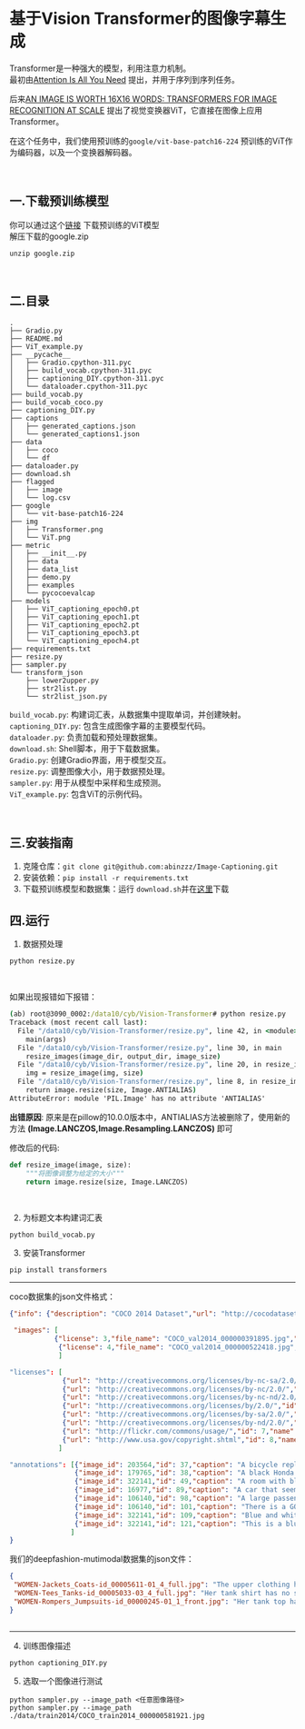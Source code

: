 # 基于Vision Transformer的图像字幕生成


Transformer是一种强大的模型，利用注意力机制。 <br>
最初由[Attention Is All You Need](https://arxiv.org/pdf/1706.03762.pdf) 提出，并用于序列到序列任务。<br>

后来[AN IMAGE IS WORTH 16X16 WORDS:
TRANSFORMERS FOR IMAGE RECOGNITION AT SCALE](https://arxiv.org/pdf/2010.11929.pdf) 提出了视觉变换器ViT，它直接在图像上应用Transformer。<br>

在这个任务中，我们使用预训练的```google/vit-base-patch16-224``` 预训练的ViT作为编码器，以及一个变换器解码器。







<br>

## 一.下载预训练模型
你可以通过这个[链接](https://drive.google.com/file/d/1VNbrIE9oFu12QnS_vQAti4r6bIMUBZsB/view?usp=sharing) 下载预训练的ViT模型 <br>
解压下载的google.zip

```
unzip google.zip
```


<br>

## 二.目录
```
.
├── Gradio.py
├── README.md
├── ViT_example.py
├── __pycache__
│   ├── Gradio.cpython-311.pyc
│   ├── build_vocab.cpython-311.pyc
│   ├── captioning_DIY.cpython-311.pyc
│   └── dataloader.cpython-311.pyc
├── build_vocab.py
├── build_vocab_coco.py
├── captioning_DIY.py
├── captions
│   ├── generated_captions.json
│   └── generated_captions1.json
├── data
│   ├── coco
│   └── df
├── dataloader.py
├── download.sh
├── flagged
│   ├── image
│   └── log.csv
├── google
│   └── vit-base-patch16-224
├── img
│   ├── Transformer.png
│   └── ViT.png
├── metric
│   ├── __init__.py
│   ├── data
│   ├── data_list
│   ├── demo.py
│   ├── examples
│   └── pycocoevalcap
├── models
│   ├── ViT_captioning_epoch0.pt
│   ├── ViT_captioning_epoch1.pt
│   ├── ViT_captioning_epoch2.pt
│   ├── ViT_captioning_epoch3.pt
│   └── ViT_captioning_epoch4.pt
├── requirements.txt
├── resize.py
├── sampler.py
└── transform_json
    ├── lower2upper.py
    ├── str2list.py
    └── str2list_json.py
```
`build_vocab.py`: 构建词汇表，从数据集中提取单词，并创建映射。  
`captioning_DIY.py`: 包含生成图像字幕的主要模型代码。  
`dataloader.py`: 负责加载和预处理数据集。  
`download.sh`: Shell脚本，用于下载数据集。  
`Gradio.py`: 创建Gradio界面，用于模型交互。  
`resize.py`: 调整图像大小，用于数据预处理。  
`sampler.py`: 用于从模型中采样和生成预测。  
`ViT_example.py`: 包含ViT的示例代码。  

<br>

## 三.安装指南
1. 克隆仓库：`git clone git@github.com:abinzzz/Image-Captioning.git`
2. 安装依赖：`pip install -r requirements.txt`
3. 下载预训练模型和数据集：运行 `download.sh`并在[这里]([DeepFashion数据集](https://github.com/yumingj/DeepFashion-MultiModal))下载

## 四.运行



1. 数据预处理
```
python resize.py
```

<br>

如果出现报错如下报错：
```cmd
(ab) root@3090_0002:/data10/cyb/Vision-Transformer# python resize.py
Traceback (most recent call last):
  File "/data10/cyb/Vision-Transformer/resize.py", line 42, in <module>
    main(args)
  File "/data10/cyb/Vision-Transformer/resize.py", line 30, in main
    resize_images(image_dir, output_dir, image_size)
  File "/data10/cyb/Vision-Transformer/resize.py", line 20, in resize_images
    img = resize_image(img, size)
  File "/data10/cyb/Vision-Transformer/resize.py", line 8, in resize_image
    return image.resize(size, Image.ANTIALIAS)
AttributeError: module 'PIL.Image' has no attribute 'ANTIALIAS'
```

**出错原因**: 原来是在pillow的10.0.0版本中，ANTIALIAS方法被删除了，使用新的方法 **(Image.LANCZOS,Image.Resampling.LANCZOS)** 即可


修改后的代码:
```python
def resize_image(image, size):
    """将图像调整为给定的大小"""
    return image.resize(size, Image.LANCZOS)
```

<br>

2. 为标题文本构建词汇表
```
python build_vocab.py
```

3. 安装Transformer
```
pip install transformers
```

-----

coco数据集的json文件格式：
```json
{"info": {"description": "COCO 2014 Dataset","url": "http://cocodataset.org","version": "1.0","year": 2014,"contributor": "COCO Consortium","date_created": "2017/09/01"},

 "images": [
           {"license": 3,"file_name": "COCO_val2014_000000391895.jpg","coco_url": "http://images.cocodataset.org/val2014/COCO_val2014_000000391895.jpg","height": 360,"width": 640,"date_captured": "2013-11-14 11:18:45","flickr_url": "http://farm9.staticflickr.com/8186/8119368305_4e622c8349_z.jpg","id": 391895},
            {"license": 4,"file_name": "COCO_val2014_000000522418.jpg","coco_url": "http://images.cocodataset.org/val2014/COCO_val2014_000000522418.jpg","height": 480,"width": 640,"date_captured": "2013-11-14 11:38:44","flickr_url": "http://farm1.staticflickr.com/1/127244861_ab0c0381e7_z.jpg","id": 522418}
            ]

"licenses": [
             {"url": "http://creativecommons.org/licenses/by-nc-sa/2.0/","id": 1,"name": "Attribution-NonCommercial-ShareAlike License"},    
             {"url": "http://creativecommons.org/licenses/by-nc/2.0/","id": 2,"name": "Attribution-NonCommercial License"},
             {"url": "http://creativecommons.org/licenses/by-nc-nd/2.0/","id": 3,"name": "Attribution-NonCommercial-NoDerivs License"},
             {"url": "http://creativecommons.org/licenses/by/2.0/","id": 4,"name": "Attribution License"},
             {"url": "http://creativecommons.org/licenses/by-sa/2.0/","id": 5,"name": "Attribution-ShareAlike License"},
             {"url": "http://creativecommons.org/licenses/by-nd/2.0/","id": 6,"name": "Attribution-NoDerivs License"},
             {"url": "http://flickr.com/commons/usage/","id": 7,"name": "No known copyright restrictions"},
             {"url": "http://www.usa.gov/copyright.shtml","id": 8,"name": "United States Government Work"}
            ]

"annotations": [{"image_id": 203564,"id": 37,"caption": "A bicycle replica with a clock as the front wheel."},
                {"image_id": 179765,"id": 38,"caption": "A black Honda motorcycle parked in front of a garage."},
                {"image_id": 322141,"id": 49,"caption": "A room with blue walls and a white sink and door."},
                {"image_id": 16977,"id": 89,"caption": "A car that seems to be parked illegally behind a legally parked car"},
                {"image_id": 106140,"id": 98,"caption": "A large passenger airplane flying through the air."},
                {"image_id": 106140,"id": 101,"caption": "There is a GOL plane taking off in a partly cloudy sky."},
                {"image_id": 322141,"id": 109,"caption": "Blue and white color scheme in a small bathroom."},
                {"image_id": 322141,"id": 121,"caption": "This is a blue and white bathroom with a wall sink and a lifesaver on the wall."}
               ]
}
```



我们的deepfashion-mutimodal数据集的json文件：
```json
{
 "WOMEN-Jackets_Coats-id_00005611-01_4_full.jpg": "The upper clothing has long sleeves, cotton fabric and solid color patterns. The neckline of it is v-shape. The lower clothing is of long length. The fabric is denim and it has solid color patterns. This lady also wears an outer clothing, with cotton fabric and complicated patterns. This female is wearing a ring on her finger. This female has neckwear.",
 "WOMEN-Tees_Tanks-id_00005033-03_4_full.jpg": "Her tank shirt has no sleeves, chiffon fabric and graphic patterns. It has a round neckline. The person wears a long pants. The pants are with denim fabric and solid color patterns. The lady wears a ring.",
 "WOMEN-Rompers_Jumpsuits-id_00000245-01_1_front.jpg": "Her tank top has no sleeves, cotton fabric and solid color patterns. It has a v-shape neckline. This woman wears a long trousers. The trousers are with cotton fabric and solid color patterns. There is a ring on her finger. The lady wears a belt. There is an accessory on her wrist."
}
 
 ```
----


4. 训练图像描述
```
python captioning_DIY.py
```

5. 选取一个图像进行测试
```
python sampler.py --image_path <任意图像路径>
python sampler.py --image_path ./data/train2014/COCO_train2014_000000581921.jpg
```
